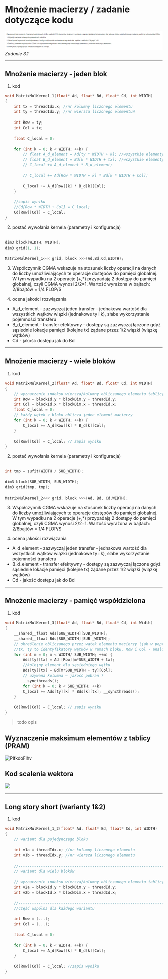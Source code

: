 # Mnożenie macierzy / zadanie dotyczące kodu

![zad3.1](./img_zad/zad3/zad3.1.png) \
*Zadanie 3.1*

---

## Mnożenie macierzy - jeden blok

1) kod
```cpp
void MatrixMulKernel_1(float* Ad, float* Bd, float* Cd, int WIDTH)
{ 
    int tx = threadIdx.x; //nr kolumny liczonego elementu 
    int ty = threadIdx.y; //nr wiersza liczonego elementuW

    int Row = ty;
    int Col = tx;

    float C_local = 0; 

    for (int k = 0; k < WIDTH; ++k) {
        // float A_d_element = Ad[ty * WIDTH + k]; //wszystkie elementy wiersza po kolei
        // float B_d_element = Bd[k * WIDTH + tx]; //wszystkie elementy kolumny po kolei
        // C_local += A_d_element * B_d_element;
        
        // C_local += Ad[Row * WIDTH + k] * Bd[k * WIDTH + Col];

        C_local += A_d[Row][k] * B_d[k][Col]; 
    }

    //zapis wyniku
    //Cd[Row * WIDTH + Col] = C_local; 
    Cd[Row][Col] = C_local;
}
```

2) postać wywołania kernela (parametry i konfiguracja)
```cpp

dim3 block(WIDTH, WIDTH);
dim3 grid(1, 1);

MatrixMulKernel_1<<< grid, block >>>(Ad,Bd,Cd,WIDTH); 

```

3) Współczynnik CGMA wskazuje na stosunek liczby operacji na danych do liczby umożliwiających te operacje dostępów do pamięci globalnej. W tym wypadku na 2 operacje (+,*) przypadają 2 dostępy do pamięci globalnej, czyli CGMA wynosi 2/2=1. Wartość wyrażona w bajtach: 2/8bajtów = 1/4 FLOP/S

4) ocena jakości rozwiązania
* A_d_element - zazwyczaj jeden transfer - jednakowa wartość dla wszystkich wątków wiązki (jednakowe ty i k), słabe wykorzystanie pojemności transferu
* B_d_element - transfer efektywny - dostępy są zazwyczaj łączone gdyż sąsiednie lokacje pamięci (kolejne tx) żądane przez 1/2 wiązki (wiązkę wątków)
* Cd - jakość dostępu jak do Bd

---

## Mnożenie macierzy - wiele bloków

1) kod
```cpp
void MatrixMulKernel_2(float* Ad, float* Bd, float* Cd, int WIDTH)
{
    // wyznaczenie indeksu wiersza/kolumny obliczanego elementu tablicy Cd
    int Row = blockId.y * blockDim.y + threadId.y; 
    int Col = blockId.x * blockDim.x + threadId.x; 
    float C_local = 0;
    // każdy wątek z bloku oblicza jeden element macierzy 
    for (int k = 0; k < WIDTH; ++k) {
        C_local += A_d[Row][k] * B_d[k][Col]; 
    }
    
    Cd[Row][Col] = C_local; // zapis wyniku 
} 
```

2) postać wywołania kernela (parametry i konfiguracja)
```cpp

int tmp = sufit(WIDTH / SUB_WIDTH);

dim3 block(SUB_WIDTH, SUB_WIDTH); 
dim3 grid(tmp, tmp);

MatrixMulKernel_2<<< grid, block >>>(Ad, Bd, Cd,WIDTH); 

```

3)  Współczynnik CGMA wskazuje na stosunek liczby operacji na danych do liczby umożliwiających te operacje dostępów do pamięci globalnej. W tym wypadku na 2 operacje (+,*) przypadają 2 dostępy do pamięci globalnej, czyli CGMA wynosi 2/2=1. Wartość wyrażona w bajtach: 2/8bajtów = 1/4 FLOP/S

4) ocena jakości rozwiązania
* A_d_element - zazwyczaj jeden transfer - jednakowa wartość dla wszystkich wątków wiązki (jednakowe ty i k), słabe wykorzystanie pojemności transferu
* B_d_element - transfer efektywny - dostępy są zazwyczaj łączone gdyż sąsiednie lokacje pamięci (kolejne tx) żądane przez 1/2 wiązki (wiązkę wątków)
* Cd - jakość dostępu jak do Bd

---

## Mnożenie macierzy - pamięć współdzielona

1) kod
```cpp
void MatrixMulKernel_3(float* Ad, float* Bd, float* Cd, int Width) 
{
    __shared__float Ads[SUB_WIDTH][SUB_WIDTH];
    __shared__float Bds[SUB_WIDTH][SUB _WIDTH];
    // określenie obliczanego przez wątek elementu macierzy (jak w poprzednim kodzie)
    //tx, ty to identyfikatory wątków w ramach bloku, Row i Col - analogicznie 
    for (int m = 0; m < WIDTH/ SUB_WIDTH; ++m) { 
        Ads[ty][tx] = Ad [Row][m*SUB_WIDTH + tx]; 
        //kolejny element dla sąsiedniego wątku
        Bds[ty][tx] = Bd[m*SUB_WIDTH + ty][Col]; 
        // używana kolumna – jakość pobrań ?
        __syncthreads(); 
        for (int k = 0; k < SUB_WIDTH; ++k) 
        C_local += Ads[ty][k] * Bds[k][tx]; __syncthreads(); 
    }

    Cd[Row][Col] = C_local; // zapis wyniku 
}
```
> todo opis

## Wyznaczenie maksimum elementów z tablicy (PRAM)
![PlfkdoFlhv](img_zad\zad3\zad3_pram.png)

## Kod scalenia wektora
![](img_zad\zad3\zad3_scalanie.png)


---

## Long story short (warianty 1&2) 

1) kod
```cpp
void MatrixMulKernel_1_2(float* Ad, float* Bd, float* Cd, int WIDTH)
{ 
    // wariant dla pojedynczego bloku

    int v1a = threadIdx.x; //nr kolumny liczonego elementu 
    int v1b = threadIdx.y; //nr wiersza liczonego elementu

    //-----------------------------------------------------------------
    // wariant dla wielu bloków

    // wyznaczenie indeksu wiersza/kolumny obliczanego elementu tablicy Cd
    int v2a = blockId.y * blockDim.y + threadId.y; 
    int v2b = blockId.x * blockDim.x + threadId.x; 

    //-----------------------------------------------------------------
    //część wspólna dla każdego wariantu

    int Row = (...);
    int Col = (...);

    float C_local = 0; 

    for (int k = 0; k < WIDTH; ++k) {
        C_local += A_d[Row][k] * B_d[k][Col]; 
    }

    Cd[Row][Col] = C_local; //zapis wyniku
}
```
